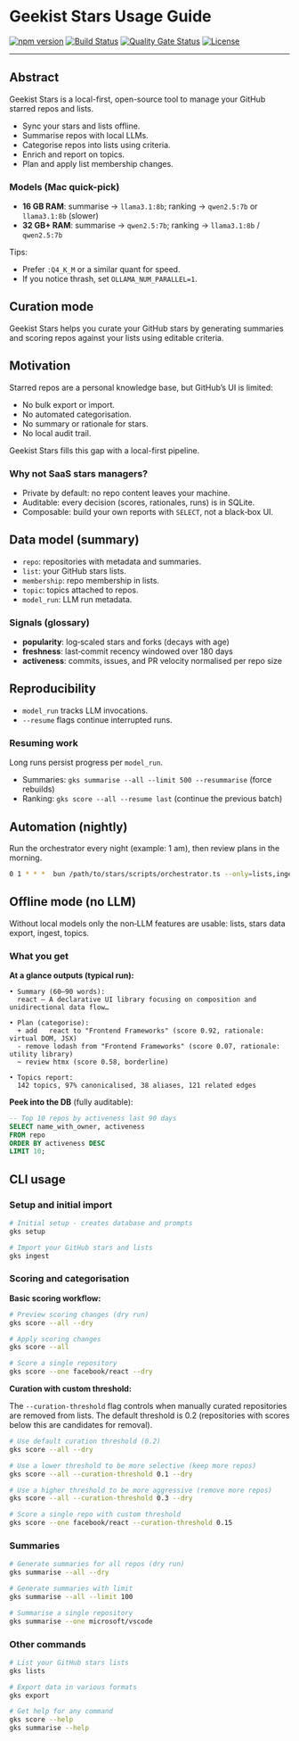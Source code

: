 # Geekist Stars Usage Guide

[![npm version](https://img.shields.io/npm/v/@geekist/stars.svg)](https://www.npmjs.com/package/@geekist/stars)
[![Build Status](https://github.com/theGeekist/stars/actions/workflows/ci.yml/badge.svg)](https://github.com/theGeekist/stars/actions/workflows/ci.yml)
[![Quality Gate Status](https://sonarcloud.io/api/project_badges/measure?project=theGeekist_stars&metric=alert_status)](https://sonarcloud.io/summary/new_code?id=theGeekist_stars)
[![License](https://img.shields.io/npm/l/@geekist/stars.svg)](https://github.com/theGeekist/stars/blob/main/LICENSE)

---

## Abstract

Geekist Stars is a local-first, open-source tool to manage your GitHub starred repos and lists.

- Sync your stars and lists offline.
- Summarise repos with local LLMs.
- Categorise repos into lists using criteria.
- Enrich and report on topics.
- Plan and apply list membership changes.

### Models (Mac quick-pick)

- **16 GB RAM**: summarise → `llama3.1:8b`; ranking → `qwen2.5:7b` or `llama3.1:8b` (slower)
- **32 GB+ RAM**: summarise → `qwen2.5:7b`; ranking → `llama3.1:8b` / `qwen2.5:7b`

Tips:

- Prefer `:Q4_K_M` or a similar quant for speed.
- If you notice thrash, set `OLLAMA_NUM_PARALLEL=1`.

## Curation mode

Geekist Stars helps you curate your GitHub stars by generating summaries and scoring repos against your lists using editable criteria.

## Motivation

Starred repos are a personal knowledge base, but GitHub’s UI is limited:

- No bulk export or import.
- No automated categorisation.
- No summary or rationale for stars.
- No local audit trail.

Geekist Stars fills this gap with a local-first pipeline.

### Why not SaaS stars managers?

- Private by default: no repo content leaves your machine.
- Auditable: every decision (scores, rationales, runs) is in SQLite.
- Composable: build your own reports with `SELECT`, not a black‑box UI.

## Data model (summary)

- `repo`: repositories with metadata and summaries.
- `list`: your GitHub stars lists.
- `membership`: repo membership in lists.
- `topic`: topics attached to repos.
- `model_run`: LLM run metadata.

### Signals (glossary)

- **popularity**: log‑scaled stars and forks (decays with age)
- **freshness**: last‑commit recency windowed over 180 days
- **activeness**: commits, issues, and PR velocity normalised per repo size

## Reproducibility

- `model_run` tracks LLM invocations.
- `--resume` flags continue interrupted runs.

### Resuming work

Long runs persist progress per `model_run`.

- Summaries: `gks summarise --all --limit 500 --resummarise` (force rebuilds)
- Ranking: `gks score --all --resume last` (continue the previous batch)

## Automation (nightly)

Run the orchestrator every night (example: 1 am), then review plans in the morning.

```bash
0 1 * * *  bun /path/to/stars/scripts/orchestrator.ts --only=lists,ingest,summarise,score >> /path/to/stars/logs/cron.out 2>&1
```

## Offline mode (no LLM)

Without local models only the non‑LLM features are usable: lists, stars data export, ingest, topics.

### What you get

**At a glance outputs (typical run):**

```
• Summary (60–90 words):
  react — A declarative UI library focusing on composition and unidirectional data flow…

• Plan (categorise):
  + add   react to "Frontend Frameworks" (score 0.92, rationale: virtual DOM, JSX)
  - remove lodash from "Frontend Frameworks" (score 0.07, rationale: utility library)
  ~ review htmx (score 0.58, borderline)

• Topics report:
  142 topics, 97% canonicalised, 38 aliases, 121 related edges
```

**Peek into the DB** (fully auditable):

```sql
-- Top 10 repos by activeness last 90 days
SELECT name_with_owner, activeness
FROM repo
ORDER BY activeness DESC
LIMIT 10;
```

## CLI usage

### Setup and initial import

```bash
# Initial setup - creates database and prompts
gks setup

# Import your GitHub stars and lists
gks ingest
```

### Scoring and categorisation

**Basic scoring workflow:**

```bash
# Preview scoring changes (dry run)
gks score --all --dry

# Apply scoring changes
gks score --all

# Score a single repository
gks score --one facebook/react --dry
```

**Curation with custom threshold:**

The `--curation-threshold` flag controls when manually curated repositories are removed from lists. The default threshold is 0.2 (repositories with scores below this are candidates for removal).

```bash
# Use default curation threshold (0.2)
gks score --all --dry

# Use a lower threshold to be more selective (keep more repos)
gks score --all --curation-threshold 0.1 --dry

# Use a higher threshold to be more aggressive (remove more repos)
gks score --all --curation-threshold 0.3 --dry

# Score a single repo with custom threshold
gks score --one facebook/react --curation-threshold 0.15
```

### Summaries

```bash
# Generate summaries for all repos (dry run)
gks summarise --all --dry

# Generate summaries with limit
gks summarise --all --limit 100

# Summarise a single repository
gks summarise --one microsoft/vscode
```

### Other commands

```bash
# List your GitHub stars lists
gks lists

# Export data in various formats
gks export

# Get help for any command
gks score --help
gks summarise --help
```
